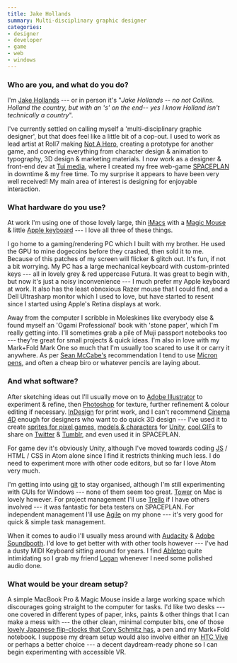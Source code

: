 ```yaml
---
title: Jake Hollands
summary: Multi-disciplinary graphic designer
categories:
- designer
- developer
- game
- web
- windows
---
```


### Who are you, and what do you do?

I'm [Jake Hollands](http://jhollands.co.uk/ "Jake's website.") --- or in person it's "_Jake Hollands -- no not Collins. Holland the country, but with an 's' on the end-- yes I know Holland isn't technically a country_".

I've currently settled on calling myself a 'multi-disciplinary graphic designer', but that does feel like a little bit of a cop-out. I used to work as lead artist at Roll7 making [Not A Hero][not-a-hero], creating a prototype for another game, and covering everything from character design & animation to typography, 3D design & marketing materials. I now work as a designer & front-end dev at [Tui media](https://www.tuimedia.com/ "A web agency in "), where I created my free web-game [SPACEPLAN][] in downtime & my free time. To my surprise it appears to have been very well received! My main area of interest is designing for enjoyable interaction.

### What hardware do you use?

At work I'm using one of those lovely large, thin [iMacs][imac] with a [Magic Mouse][magic-mouse] & little [Apple keyboard][keyboard] --- I love all three of these things. 

I go home to a gaming/rendering PC which I built with my brother. He used the GPU to mine dogecoins before they crashed, then sold it to me. Because of this patches of my screen will flicker & glitch out. It's fun, if not a bit worrying. My PC has a large mechanical keyboard with custom-printed keys --- all in lovely grey & red uppercase Futura. It was great to begin with, but now it's just a noisy inconvenience --- I much prefer my Apple keyboard at work. It also has the least obnoxious Razer mouse that I could find, and a Dell Ultrasharp monitor which I used to love, but have started to resent since I started using Apple's Retina displays at work.

Away from the computer I scribble in Moleskines like everybody else & found myself an 'Ogami Professional' book with 'stone paper', which I'm really getting into. I'll sometimes grab a pile of Muji passport notebooks too --- they're great for small projects & quick ideas. I'm also in love with my Mark+Fold Mark One so much that I'm usually too scared to use it or carry it anywhere. As per [Sean McCabe's](https://seanwes.com/2013/hand-lettering-pens-pencils-brushes/ "Sean's article about hand lettering.") recommendation I tend to use [Micron pens][pigma-micron], and often a cheap biro or whatever pencils are laying about.

### And what software?

After sketching ideas out I'll usually move on to [Adobe Illustrator][illustrator] to experiment & refine, then [Photoshop][] for texture, further refinement & colour editing if necessary. [InDesign][] for print work, and I can't recommend [Cinema 4D][cinema-4d] enough for designers who want to do quick 3D design --- I've used it to create [sprites for pixel games](http://jhollands.co.uk/wp-content/uploads/anim_chopper1.gif "Jake's helicopter animation."), [models & characters](http://jhollands.co.uk/projects/idle-exhibition-play/ "Jake's experimental game.") for [Unity][], [cool GIFs](http://jhollands.co.uk/wp-content/uploads/spaceX_web.gif "Jake's spaceship animation.") to share on [Twitter][] & [Tumblr][],  and even used it in SPACEPLAN.

For game dev it's obviously Unity, although I've moved towards coding [JS][javascript] / HTML / CSS in Atom alone since I find it restricts thinking much less. I do need to experiment more with other code editors, but so far I love Atom very much.

I'm getting into using [git][] to stay organised, although I'm still experimenting with GUIs for Windows --- none of them seem too great. [Tower][] on Mac is lovely however. For project management I'll use [Trello][] if I have others involved --- it was fantastic for beta testers on SPACEPLAN. For independent management I'll use [Agile][agile-tasks-android] on my phone --- it's very good for quick & simple task management.

When it comes to audio I'll usually mess around with [Audacity][] & [Adobe Soundbooth][soundbooth]. I'd love to get better with with other tools however --- I've had a dusty MIDI Keyboard sitting around for years. I find [Ableton][live] quite intimidating so I grab my friend [Logan](https://twitter.com/logeyg "Logan's Twitter account.") whenever I need some polished audio done.

### What would be your dream setup?

A simple MacBook Pro & Magic Mouse inside a large working space which discourages going straight to the computer for tasks. I'd like two desks --- one covered in different types of paper, inks, paints & other things that I can make a mess with --- the other clean, minimal computer bits, one of those [lovely Japanese flip-clocks that Cory Schmitz has](http://beautifulpixels.com/wp-content/uploads/2013/10/cory-schmitz-dialogue-bp-720x340.jpg "A picture of Cory's desk."), a pen and my Mark+Fold notebook. I suppose my dream setup would also involve either an [HTC Vive][vive] or perhaps a better choice --- a decent daydream-ready phone so I can begin experimenting with accessible VR.

[imac]: https://www.apple.com/imac/ "An all-in-one computer."
[keyboard]: https://www.apple.com/keyboard/ "The keyboard."
[magic-mouse]: https://www.apple.com/magicmouse/ "A multi-touch mouse."
[pigma-micron]: https://www.sakuraofamerica.com/Pen-Archival "A technical pen with archival pigmented ink."
[vive]: http://www.htcvr.com/ "A SteamVR headset."
[agile-tasks-android]: https://play.google.com/store/apps/details?id=com.sauce.agile&hl=en "A task management app."
[audacity]: https://sourceforge.net/projects/audacity/ "An open-source, cross-platform audio editor."
[cinema-4d]: https://www.maxon.net/en/products/cinema-4d-prime/who-should-use-it.html "3D rendering software."
[git]: https://git-scm.com/ "A version control system."
[illustrator]: https://www.adobe.com/products/illustrator.html "A vector graphics editor."
[indesign]: https://www.adobe.com/products/indesign.html "A desktop/web publishing application."
[javascript]: https://en.wikipedia.org/wiki/JavaScript "An interpreted scripting language."
[live]: https://www.ableton.com/en/live/ "Musical creation software."
[not-a-hero]: http://www.notahe.ro "A video game about an assassin/political campaign manager."
[photoshop]: https://www.adobe.com/products/photoshop.html "A bitmap image editor."
[soundbooth]: https://en.wikipedia.org/wiki/Adobe_Soundbooth "Audio editing software."
[spaceplan]: http://jhollands.co.uk/spaceplan/ "A web-based clicky game set in space."
[tower]: https://www.git-tower.com/ "A Mac GUI for Git."
[trello]: https://trello.com/ "A project management service."
[tumblr]: https://www.tumblr.com/ "An online personal publishing platform."
[twitter]: https://twitter.com/ "An online micro-blogging platform."
[unity]: https://unity3d.com/unity/ "A cross-platform game development tool."

